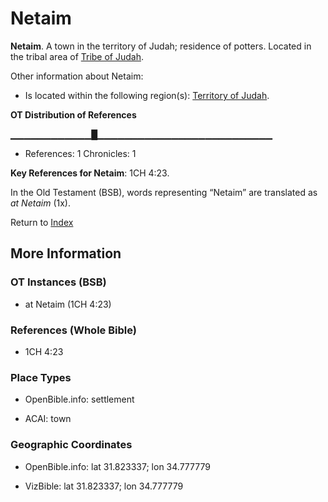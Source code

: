 # Netaim
**Netaim**. 
A town in the territory of Judah; residence of potters. 
Located in the tribal area of [Tribe of Judah](../../../groups/md/acai/Judah.md). 




Other information about Netaim:


* Is located within the following region(s): 
[Territory of Judah](TerritoryOfJudah.md). 


**OT Distribution of References**

▁▁▁▁▁▁▁▁▁▁▁▁█▁▁▁▁▁▁▁▁▁▁▁▁▁▁▁▁▁▁▁▁▁▁▁▁▁▁
* References: 1 Chronicles: 1



**Key References for Netaim**: 
1CH 4:23. 


In the Old Testament (BSB), words representing “Netaim” are translated as 
*at Netaim* (1x). 




Return to [Index](00-Index.md)

## More Information

### OT Instances (BSB)

* at Netaim (1CH 4:23)



### References (Whole Bible)

* 1CH 4:23


### Place Types

* OpenBible.info: settlement

* ACAI: town



### Geographic Coordinates

* OpenBible.info: lat 31.823337; lon 34.777779

* VizBible: lat 31.823337; lon 34.777779




